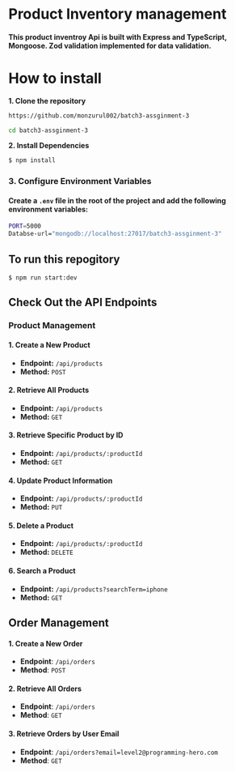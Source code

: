 # Product Inventory management

#### This product inventroy Api is built with Express and TypeScript, Mongoose. Zod validation implemented for data validation.

# How to install

**1. Clone the repository**

```bash
https://github.com/monzurul002/batch3-assginment-3

cd batch3-assginment-3

```

**2. Install Dependencies**

```bash
$ npm install
```

### **3. Configure Environment Variables**

#### Create a `.env` file in the root of the project and add the following environment variables:

```bash
PORT=5000
Databse-url="mongodb://localhost:27017/batch3-assginment-3"
```

## To run this repogitory

```base
$ npm run start:dev
```

## Check Out the API Endpoints

### Product Management

#### 1. Create a New Product

- **Endpoint:** `/api/products`
- **Method:** `POST`

#### 2. Retrieve All Products

- **Endpoint:** `/api/products`
- **Method:** `GET`

#### 3. Retrieve Specific Product by ID

- **Endpoint:** `/api/products/:productId`
- **Method:** `GET`

#### 4. Update Product Information

- **Endpoint:** `/api/products/:productId`
- **Method:** `PUT`

#### 5. Delete a Product

- **Endpoint:** `/api/products/:productId`
- **Method:** `DELETE`

#### 6. Search a Product

- **Endpoint:** `/api/products?searchTerm=iphone`
- **Method:** `GET`

## Order Management

#### 1. Create a New Order

- **Endpoint**: `/api/orders`
- **Method**: `POST`

#### 2. Retrieve All Orders

- **Endpoint**: `/api/orders`
- **Method**: `GET`

#### 3. Retrieve Orders by User Email

- **Endpoint**: `/api/orders?email=level2@programming-hero.com`
- **Method**: `GET`
